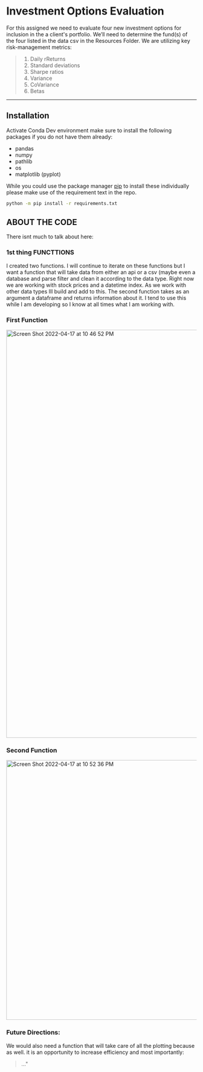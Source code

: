 # Investment Options Evaluation
For this assigned we need to evaluate four new investment options for inclusion in the a client's portfolio. We’ll need to determine the fund(s) of the four listed in the data csv in the Resources Folder. We are utilizing key risk-management metrics: 
> 1. Daily rReturns 
> 2. Standard deviations
> 3. Sharpe ratios
> 4. Variance
> 5. CoVariance
> 6. Betas
> 
---


## Installation

Activate Conda Dev environment make sure to install the following packages
if you do not have them already:

* pandas
* numpy
* pathlib
* os
* matplotlib (pyplot)

While you could use the package manager [pip](https://pip.pypa.io/en/stable/) to install these individually please make use of the requirement text in the repo.

```bash
python -m pip install -r requirements.txt
```

## ABOUT THE CODE
There isnt much to talk about here:
### 1st thing FUNCTTIONS
I created two functions.  I will continue to iterate on these functions but I want a function that will take data from either an api or a csv (maybe even a database and parse filter and clean it according to the data type. Right now we are working with  stock prices and a datetime index. As we work with other data types Ill build and add to this. The second function  takes as an argument a dataframe and returns information about it. I tend to use this while I am developing so I know at all times what I am working with.

### First Function
<img width="1079" alt="Screen Shot 2022-04-17 at 10 46 52 PM" src="https://user-images.githubusercontent.com/101449950/163746479-1ce30563-8cdb-461e-ae85-65d133417182.png">


### Second Function
<img width="687" alt="Screen Shot 2022-04-17 at 10 52 36 PM" src="https://user-images.githubusercontent.com/101449950/163746961-eceef013-e60d-47bf-b7b3-e49f7577e247.png">

### Future Directions: 
We would also need a function that will take care of all the plotting because  as well. it is an opportunity to increase efficiency and most importantly:
> ..."
> 


